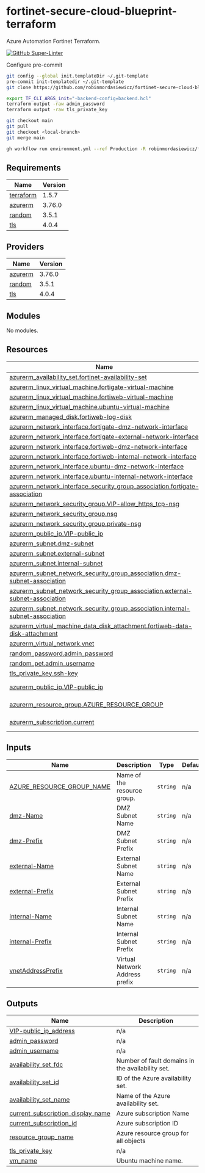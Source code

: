 # fortinet-secure-cloud-blueprint-terraform

Azure Automation Fortinet Terraform.

[![GitHub Super-Linter](https://github.com/robinmordasiewicz/fortinet-secure-cloud-blueprint-terraform/actions/workflows/linter.yml/badge.svg)](https://github.com/marketplace/actions/super-linter)

Configure pre-commit

```bash
git config --global init.templateDir ~/.git-template
pre-commit init-templatedir ~/.git-template
git clone https://github.com/robinmordasiewicz/fortinet-secure-cloud-blueprint-terraform
```

```bash
export TF_CLI_ARGS_init="-backend-config=backend.hcl"
terraform output -raw admin_password
terraform output -raw tls_private_key
```

```bash
git checkout main
git pull
git checkout <local-branch>
git merge main
```

```bash
gh workflow run environment.yml --ref Production -R robinmordasiewicz/fortinet-secure-cloud-blueprint-terraform
```

<!-- BEGINNING OF PRE-COMMIT-TERRAFORM DOCS HOOK -->
## Requirements

| Name | Version |
|------|---------|
| <a name="requirement_terraform"></a> [terraform](#requirement\_terraform) | 1.5.7 |
| <a name="requirement_azurerm"></a> [azurerm](#requirement\_azurerm) | 3.76.0 |
| <a name="requirement_random"></a> [random](#requirement\_random) | 3.5.1 |
| <a name="requirement_tls"></a> [tls](#requirement\_tls) | 4.0.4 |

## Providers

| Name | Version |
|------|---------|
| <a name="provider_azurerm"></a> [azurerm](#provider\_azurerm) | 3.76.0 |
| <a name="provider_random"></a> [random](#provider\_random) | 3.5.1 |
| <a name="provider_tls"></a> [tls](#provider\_tls) | 4.0.4 |

## Modules

No modules.

## Resources

| Name | Type |
|------|------|
| [azurerm_availability_set.fortinet-availability-set](https://registry.terraform.io/providers/hashicorp/azurerm/3.76.0/docs/resources/availability_set) | resource |
| [azurerm_linux_virtual_machine.fortigate-virtual-machine](https://registry.terraform.io/providers/hashicorp/azurerm/3.76.0/docs/resources/linux_virtual_machine) | resource |
| [azurerm_linux_virtual_machine.fortiweb-virtual-machine](https://registry.terraform.io/providers/hashicorp/azurerm/3.76.0/docs/resources/linux_virtual_machine) | resource |
| [azurerm_linux_virtual_machine.ubuntu-virtual-machine](https://registry.terraform.io/providers/hashicorp/azurerm/3.76.0/docs/resources/linux_virtual_machine) | resource |
| [azurerm_managed_disk.fortiweb-log-disk](https://registry.terraform.io/providers/hashicorp/azurerm/3.76.0/docs/resources/managed_disk) | resource |
| [azurerm_network_interface.fortigate-dmz-network-interface](https://registry.terraform.io/providers/hashicorp/azurerm/3.76.0/docs/resources/network_interface) | resource |
| [azurerm_network_interface.fortigate-external-network-interface](https://registry.terraform.io/providers/hashicorp/azurerm/3.76.0/docs/resources/network_interface) | resource |
| [azurerm_network_interface.fortiweb-dmz-network-interface](https://registry.terraform.io/providers/hashicorp/azurerm/3.76.0/docs/resources/network_interface) | resource |
| [azurerm_network_interface.fortiweb-internal-network-interface](https://registry.terraform.io/providers/hashicorp/azurerm/3.76.0/docs/resources/network_interface) | resource |
| [azurerm_network_interface.ubuntu-dmz-network-interface](https://registry.terraform.io/providers/hashicorp/azurerm/3.76.0/docs/resources/network_interface) | resource |
| [azurerm_network_interface.ubuntu-internal-network-interface](https://registry.terraform.io/providers/hashicorp/azurerm/3.76.0/docs/resources/network_interface) | resource |
| [azurerm_network_interface_security_group_association.fortigate-association](https://registry.terraform.io/providers/hashicorp/azurerm/3.76.0/docs/resources/network_interface_security_group_association) | resource |
| [azurerm_network_security_group.VIP-allow_https_tcp-nsg](https://registry.terraform.io/providers/hashicorp/azurerm/3.76.0/docs/resources/network_security_group) | resource |
| [azurerm_network_security_group.nsg](https://registry.terraform.io/providers/hashicorp/azurerm/3.76.0/docs/resources/network_security_group) | resource |
| [azurerm_network_security_group.private-nsg](https://registry.terraform.io/providers/hashicorp/azurerm/3.76.0/docs/resources/network_security_group) | resource |
| [azurerm_public_ip.VIP-public_ip](https://registry.terraform.io/providers/hashicorp/azurerm/3.76.0/docs/resources/public_ip) | resource |
| [azurerm_subnet.dmz-subnet](https://registry.terraform.io/providers/hashicorp/azurerm/3.76.0/docs/resources/subnet) | resource |
| [azurerm_subnet.external-subnet](https://registry.terraform.io/providers/hashicorp/azurerm/3.76.0/docs/resources/subnet) | resource |
| [azurerm_subnet.internal-subnet](https://registry.terraform.io/providers/hashicorp/azurerm/3.76.0/docs/resources/subnet) | resource |
| [azurerm_subnet_network_security_group_association.dmz-subnet-association](https://registry.terraform.io/providers/hashicorp/azurerm/3.76.0/docs/resources/subnet_network_security_group_association) | resource |
| [azurerm_subnet_network_security_group_association.external-subnet-association](https://registry.terraform.io/providers/hashicorp/azurerm/3.76.0/docs/resources/subnet_network_security_group_association) | resource |
| [azurerm_subnet_network_security_group_association.internal-subnet-association](https://registry.terraform.io/providers/hashicorp/azurerm/3.76.0/docs/resources/subnet_network_security_group_association) | resource |
| [azurerm_virtual_machine_data_disk_attachment.fortiweb-data-disk-attachment](https://registry.terraform.io/providers/hashicorp/azurerm/3.76.0/docs/resources/virtual_machine_data_disk_attachment) | resource |
| [azurerm_virtual_network.vnet](https://registry.terraform.io/providers/hashicorp/azurerm/3.76.0/docs/resources/virtual_network) | resource |
| [random_password.admin_password](https://registry.terraform.io/providers/hashicorp/random/3.5.1/docs/resources/password) | resource |
| [random_pet.admin_username](https://registry.terraform.io/providers/hashicorp/random/3.5.1/docs/resources/pet) | resource |
| [tls_private_key.ssh-key](https://registry.terraform.io/providers/hashicorp/tls/4.0.4/docs/resources/private_key) | resource |
| [azurerm_public_ip.VIP-public_ip](https://registry.terraform.io/providers/hashicorp/azurerm/3.76.0/docs/data-sources/public_ip) | data source |
| [azurerm_resource_group.AZURE_RESOURCE_GROUP](https://registry.terraform.io/providers/hashicorp/azurerm/3.76.0/docs/data-sources/resource_group) | data source |
| [azurerm_subscription.current](https://registry.terraform.io/providers/hashicorp/azurerm/3.76.0/docs/data-sources/subscription) | data source |

## Inputs

| Name | Description | Type | Default | Required |
|------|-------------|------|---------|:--------:|
| <a name="input_AZURE_RESOURCE_GROUP_NAME"></a> [AZURE\_RESOURCE\_GROUP\_NAME](#input\_AZURE\_RESOURCE\_GROUP\_NAME) | Name of the resource group. | `string` | n/a | yes |
| <a name="input_dmz-Name"></a> [dmz-Name](#input\_dmz-Name) | DMZ Subnet Name | `string` | n/a | yes |
| <a name="input_dmz-Prefix"></a> [dmz-Prefix](#input\_dmz-Prefix) | DMZ Subnet Prefix | `string` | n/a | yes |
| <a name="input_external-Name"></a> [external-Name](#input\_external-Name) | External Subnet Name | `string` | n/a | yes |
| <a name="input_external-Prefix"></a> [external-Prefix](#input\_external-Prefix) | External Subnet Prefix | `string` | n/a | yes |
| <a name="input_internal-Name"></a> [internal-Name](#input\_internal-Name) | Internal Subnet Name | `string` | n/a | yes |
| <a name="input_internal-Prefix"></a> [internal-Prefix](#input\_internal-Prefix) | Internal Subnet Prefix | `string` | n/a | yes |
| <a name="input_vnetAddressPrefix"></a> [vnetAddressPrefix](#input\_vnetAddressPrefix) | Virtual Network Address prefix | `string` | n/a | yes |

## Outputs

| Name | Description |
|------|-------------|
| <a name="output_VIP-public_ip_address"></a> [VIP-public\_ip\_address](#output\_VIP-public\_ip\_address) | n/a |
| <a name="output_admin_password"></a> [admin\_password](#output\_admin\_password) | n/a |
| <a name="output_admin_username"></a> [admin\_username](#output\_admin\_username) | n/a |
| <a name="output_availability_set_fdc"></a> [availability\_set\_fdc](#output\_availability\_set\_fdc) | Number of fault domains in the availability set. |
| <a name="output_availability_set_id"></a> [availability\_set\_id](#output\_availability\_set\_id) | ID of the Azure availability set. |
| <a name="output_availability_set_name"></a> [availability\_set\_name](#output\_availability\_set\_name) | Name of the Azure availability set. |
| <a name="output_current_subscription_display_name"></a> [current\_subscription\_display\_name](#output\_current\_subscription\_display\_name) | Azure subscription Name |
| <a name="output_current_subscription_id"></a> [current\_subscription\_id](#output\_current\_subscription\_id) | Azure subscription ID |
| <a name="output_resource_group_name"></a> [resource\_group\_name](#output\_resource\_group\_name) | Azure resource group for all objects |
| <a name="output_tls_private_key"></a> [tls\_private\_key](#output\_tls\_private\_key) | n/a |
| <a name="output_vm_name"></a> [vm\_name](#output\_vm\_name) | Ubuntu machine name. |
<!-- END OF PRE-COMMIT-TERRAFORM DOCS HOOK -->
